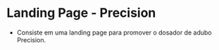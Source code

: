 # Landing Page - Precision

- Consiste em uma landing page para promover o dosador de adubo Precision.
